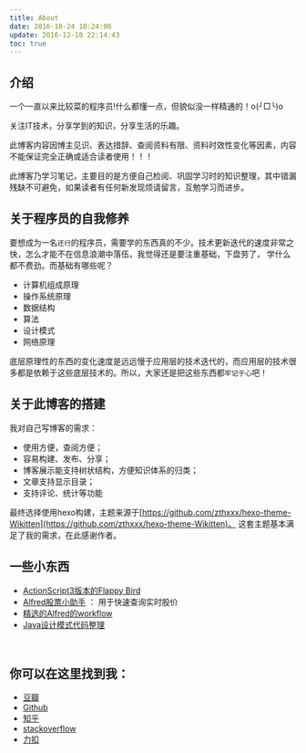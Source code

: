 ```yaml
---
title: About
date: 2016-10-24 10:24:00
update: 2016-12-10 22:14:43
toc: true
---
```



##  介绍

一个一直以来比较菜的程序员!什么都懂一点，但貌似没一样精通的！o(╯□╰)o

关注IT技术，分享学到的知识，分享生活的乐趣。

此博客内容因博主见识、表达措辞、查阅资料有限、资料时效性变化等因素，内容不能保证完全正确或适合读者使用！！！

此博客乃学习笔记，主要目的是方便自己检阅、巩固学习时的知识整理，其中错漏残缺不可避免，如果读者有任何新发现烦请留言，互勉学习而进步。

## 关于程序员的自我修养

要想成为一名`还行`的程序员，需要学的东西真的不少。技术更新迭代的速度非常之快，怎么才能不在信息浪潮中落伍，我觉得还是要注重基础，下盘劳了，
学什么都不费劲。而基础有哪些呢？

- 计算机组成原理
- 操作系统原理
- 数据结构
- 算法
- 设计模式
- 网络原理

底层原理性的东西的变化速度是远远慢于应用层的技术迭代的，而应用层的技术很多都是依赖于这些底层技术的。所以，大家还是把这些东西都`牢记于心`吧！


## 关于此博客的搭建

我对自己写博客的需求：

- 使用方便，查阅方便；
- 容易构建、发布、分享；
- 博客展示能支持树状结构，方便知识体系的归类；
- 文章支持显示目录；
- 支持评论、统计等功能

最终选择使用hexo构建，主题来源于[https://github.com/zthxxx/hexo-theme-Wikitten](https://github.com/zthxxx/hexo-theme-Wikitten)。
这套主题基本满足了我的需求，在此感谢作者。


## 一些小东西

- [ActionScript3版本的Flappy Bird](https://github.com/airshu/flappybird)
- [Alfred股票小助手](https://github.com/airshu/stock-assistant) ： 用于快速查询实时股价
- [精选的Alfred的workflow](https://github.com/airshu/alfred_workflow)
- [Java设计模式代码整理](https://github.com/airshu/design-pattern)

<br/>

## 你可以在这里找到我：

- [豆瓣](https://www.douban.com/people/alonepig/)
- [Github](https://github.com/airshu)
- [知乎]()
- [stackoverflow](https://stackoverflow.com/users/1317183/loneqd)
- [力扣](https://leetcode-cn.com/u/loneqd/)

